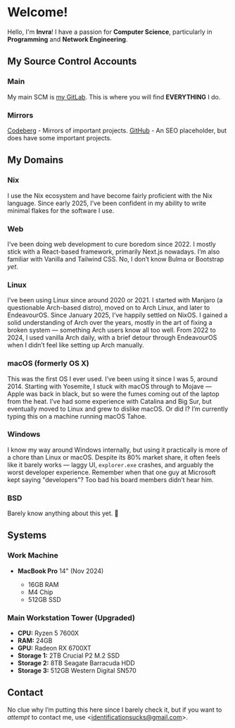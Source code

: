 # Welcome!

Hello, I'm **Invra**! I have a passion for **Computer Science**, particularly in **Programming** and **Network Engineering**.

## My Source Control Accounts

### Main

My main SCM is [my GitLab](https://gitlab.com/invranet). This is where you will find **EVERYTHING** I do.

### Mirrors

[Codeberg](https://codeberg.org/invranet) - Mirrors of important projects.
[GitHub](https://github.com/invranet) - An SEO placeholder, but does have some important projects.

## My Domains

### Nix

I use the Nix ecosystem and have become fairly proficient with the Nix language. Since early 2025, I’ve been confident in my ability to write minimal flakes for the software I use.

### Web

I’ve been doing web development to cure boredom since 2022. I mostly stick with a React-based framework, primarily Next.js nowadays. I’m also familiar with Vanilla and Tailwind CSS.
No, I don’t know Bulma or Bootstrap *yet*.

### Linux

I’ve been using Linux since around 2020 or 2021. I started with Manjaro (a questionable Arch-based distro), moved on to Arch Linux, and later to EndeavourOS. Since January 2025, I’ve happily settled on NixOS.
I gained a solid understanding of Arch over the years, mostly in the art of fixing a broken system — something Arch users know all too well. From 2022 to 2024, I used vanilla Arch daily, with a brief detour through EndeavourOS when I didn’t feel like setting up Arch manually.

### macOS (formerly OS X)

This was the first OS I ever used. I’ve been using it since I was 5, around 2014. Starting with Yosemite, I stuck with macOS through to Mojave — Apple was back in black, but so were the fumes coming out of the laptop from the heat.
I’ve had some experience with Catalina and Big Sur, but eventually moved to Linux and grew to dislike macOS.
Or did I? I’m currently typing this on a machine running macOS Tahoe.

### Windows

I know my way around Windows internally, but using it practically is more of a chore than Linux or macOS.
Despite its 80% market share, it often feels like it barely works — laggy UI, `explorer.exe` crashes, and arguably the worst developer experience.
Remember when that one guy at Microsoft kept saying "developers"? Too bad his board members didn’t hear him.

### BSD

Barely know anything about this yet. 🙂

## Systems

### Work Machine

* **MacBook Pro** 14" (Nov 2024)

  * 16GB RAM
  * M4 Chip
  * 512GB SSD

### Main Workstation Tower (Upgraded)

* **CPU:** Ryzen 5 7600X
* **RAM:** 24GB
* **GPU:** Radeon RX 6700XT
* **Storage 1:** 2TB Crucial P2 M.2 SSD
* **Storage 2:** 8TB Seagate Barracuda HDD
* **Storage 3:** 512GB Western Digital SN570

## Contact

No clue why I’m putting this here since I barely check it, but if you want to *attempt* to contact me, use <[identificationsucks@gmail.com](mailto:identificationsucks@gmail.com)>.
